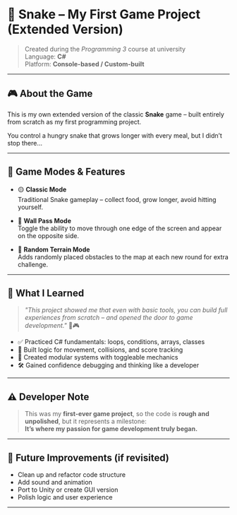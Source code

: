 # 🐍 Snake – My First Game Project (Extended Version)

> Created during the *Programming 3* course at university  
> Language: **C#**  
> Platform: **Console-based / Custom-built**

---

## 🎮 About the Game

This is my own extended version of the classic **Snake** game – built entirely from scratch as my first programming project.

You control a hungry snake that grows longer with every meal, but I didn’t stop there…

---

## 🧪 Game Modes & Features

- 🟡 **Classic Mode**  
  Traditional Snake gameplay – collect food, grow longer, avoid hitting yourself.

- 🔁 **Wall Pass Mode**  
  Toggle the ability to move through one edge of the screen and appear on the opposite side.

- 🧱 **Random Terrain Mode**  
  Adds randomly placed obstacles to the map at each new round for extra challenge.

---

## 🧠 What I Learned

> _"This project showed me that even with basic tools, you can build full experiences from scratch – and opened the door to game development."_ 🚪🎮

- ✅ Practiced C# fundamentals: loops, conditions, arrays, classes
- 🧩 Built logic for movement, collisions, and score tracking
- 🔄 Created modular systems with toggleable mechanics
- 🛠️ Gained confidence debugging and thinking like a developer

---

## ⚠️ Developer Note

> This was my **first-ever game project**, so the code is **rough and unpolished**, but it represents a milestone:  
> **It’s where my passion for game development truly began.**

---

## 🔭 Future Improvements (if revisited)

- Clean up and refactor code structure
- Add sound and animation
- Port to Unity or create GUI version
- Polish logic and user experience

---

